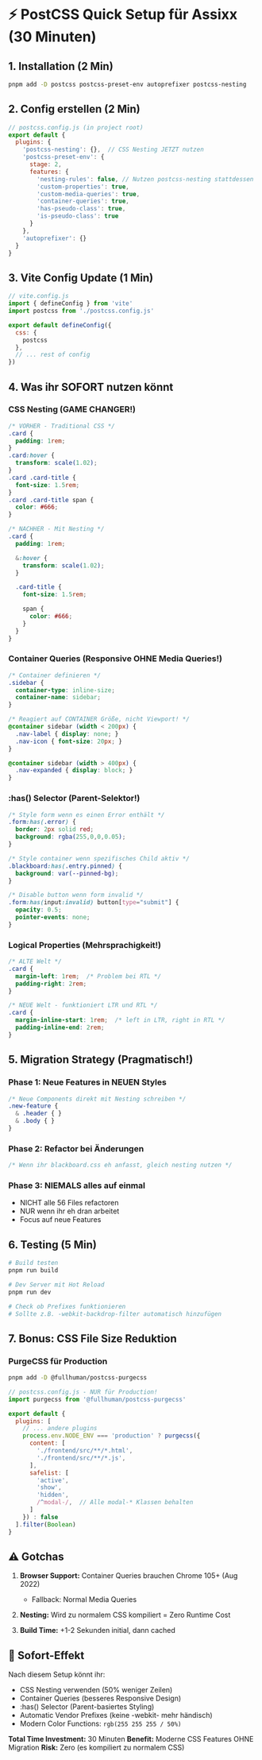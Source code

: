 # ⚡ PostCSS Quick Setup für Assixx (30 Minuten)

## 1. Installation (2 Min)

```bash
pnpm add -D postcss postcss-preset-env autoprefixer postcss-nesting
```

## 2. Config erstellen (2 Min)

```javascript
// postcss.config.js (in project root)
export default {
  plugins: {
    'postcss-nesting': {},  // CSS Nesting JETZT nutzen
    'postcss-preset-env': {
      stage: 2,
      features: {
        'nesting-rules': false, // Nutzen postcss-nesting stattdessen
        'custom-properties': true,
        'custom-media-queries': true,
        'container-queries': true,
        'has-pseudo-class': true,
        'is-pseudo-class': true
      }
    },
    'autoprefixer': {}
  }
}
```

## 3. Vite Config Update (1 Min)

```javascript
// vite.config.js
import { defineConfig } from 'vite'
import postcss from './postcss.config.js'

export default defineConfig({
  css: {
    postcss
  },
  // ... rest of config
})
```

## 4. Was ihr SOFORT nutzen könnt

### CSS Nesting (GAME CHANGER!)

```css
/* VORHER - Traditional CSS */
.card {
  padding: 1rem;
}
.card:hover {
  transform: scale(1.02);
}
.card .card-title {
  font-size: 1.5rem;
}
.card .card-title span {
  color: #666;
}

/* NACHHER - Mit Nesting */
.card {
  padding: 1rem;

  &:hover {
    transform: scale(1.02);
  }

  .card-title {
    font-size: 1.5rem;

    span {
      color: #666;
    }
  }
}
```

### Container Queries (Responsive OHNE Media Queries!)

```css
/* Container definieren */
.sidebar {
  container-type: inline-size;
  container-name: sidebar;
}

/* Reagiert auf CONTAINER Größe, nicht Viewport! */
@container sidebar (width < 200px) {
  .nav-label { display: none; }
  .nav-icon { font-size: 20px; }
}

@container sidebar (width > 400px) {
  .nav-expanded { display: block; }
}
```

### :has() Selector (Parent-Selektor!)

```css
/* Style form wenn es einen Error enthält */
.form:has(.error) {
  border: 2px solid red;
  background: rgba(255,0,0,0.05);
}

/* Style container wenn spezifisches Child aktiv */
.blackboard:has(.entry.pinned) {
  background: var(--pinned-bg);
}

/* Disable button wenn form invalid */
.form:has(input:invalid) button[type="submit"] {
  opacity: 0.5;
  pointer-events: none;
}
```

### Logical Properties (Mehrsprachigkeit!)

```css
/* ALTE Welt */
.card {
  margin-left: 1rem;  /* Problem bei RTL */
  padding-right: 2rem;
}

/* NEUE Welt - funktioniert LTR und RTL */
.card {
  margin-inline-start: 1rem;  /* left in LTR, right in RTL */
  padding-inline-end: 2rem;
}
```

## 5. Migration Strategy (Pragmatisch!)

### Phase 1: Neue Features in NEUEN Styles

```css
/* Neue Components direkt mit Nesting schreiben */
.new-feature {
  & .header { }
  & .body { }
}
```

### Phase 2: Refactor bei Änderungen

```css
/* Wenn ihr blackboard.css eh anfasst, gleich nesting nutzen */
```

### Phase 3: NIEMALS alles auf einmal

- NICHT alle 56 Files refactoren
- NUR wenn ihr eh dran arbeitet
- Focus auf neue Features

## 6. Testing (5 Min)

```bash
# Build testen
pnpm run build

# Dev Server mit Hot Reload
pnpm run dev

# Check ob Prefixes funktionieren
# Sollte z.B. -webkit-backdrop-filter automatisch hinzufügen
```

## 7. Bonus: CSS File Size Reduktion

### PurgeCSS für Production

```bash
pnpm add -D @fullhuman/postcss-purgecss
```

```javascript
// postcss.config.js - NUR für Production!
import purgecss from '@fullhuman/postcss-purgecss'

export default {
  plugins: [
    // ... andere plugins
    process.env.NODE_ENV === 'production' ? purgecss({
      content: [
        './frontend/src/**/*.html',
        './frontend/src/**/*.js',
      ],
      safelist: [
        'active',
        'show',
        'hidden',
        /^modal-/,  // Alle modal-* Klassen behalten
      ]
    }) : false
  ].filter(Boolean)
}
```

## ⚠️ Gotchas

1. **Browser Support:** Container Queries brauchen Chrome 105+ (Aug 2022)
   - Fallback: Normal Media Queries

2. **Nesting:** Wird zu normalem CSS kompiliert = Zero Runtime Cost

3. **Build Time:** +1-2 Sekunden initial, dann cached

## 🎯 Sofort-Effekt

Nach diesem Setup könnt ihr:

- CSS Nesting verwenden (50% weniger Zeilen)
- Container Queries (besseres Responsive Design)
- :has() Selector (Parent-basiertes Styling)
- Automatic Vendor Prefixes (keine -webkit- mehr händisch)
- Modern Color Functions: `rgb(255 255 255 / 50%)`

**Total Time Investment:** 30 Minuten
**Benefit:** Moderne CSS Features OHNE Migration
**Risk:** Zero (es kompiliert zu normalem CSS)
